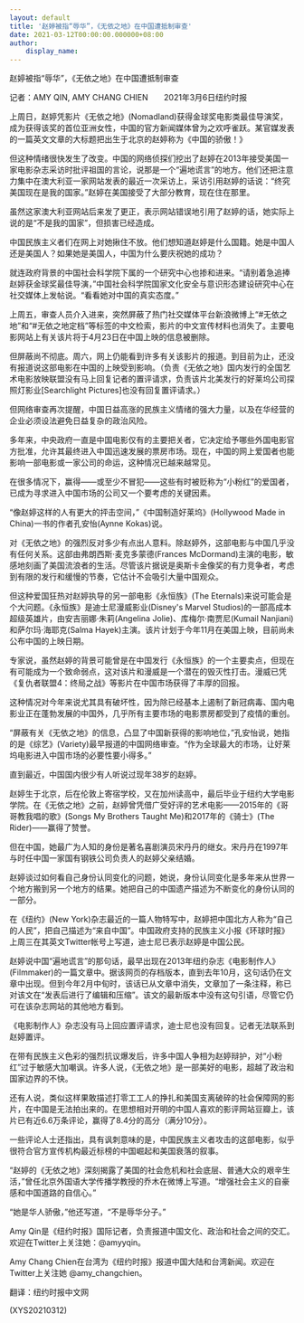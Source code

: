```yaml
---
layout: default
title: '赵婷被指“辱华”，《无依之地》在中国遭抵制审查'
date: 2021-03-12T00:00:00.000000+08:00
author:
    display_name: 
---
```


赵婷被指“辱华”，《无依之地》在中国遭抵制审查

记者：AMY QIN, AMY CHANG CHIEN　　2021年3月6日纽约时报

上周日，赵婷凭影片《无依之地》(Nomadland)获得金球奖电影类最佳导演奖，成为获得该奖的首位亚洲女性，中国的官方新闻媒体曾为之欢呼雀跃。某官媒发表的一篇英文文章的大标题把出生于北京的赵婷称为《中国的骄傲！》

但这种情绪很快发生了改变。中国的网络侦探们挖出了赵婷在2013年接受美国一家电影杂志采访时批评祖国的言论，说那是一个“遍地谎言”的地方。他们还把注意力集中在澳大利亚一家网站发表的最近一次采访上，采访引用赵婷的话说：“终究美国现在是我的国家。”赵婷在美国接受了大部分教育，现在住在那里。

虽然这家澳大利亚网站后来发了更正，表示网站错误地引用了赵婷的话，她实际上说的是“不是我的国家”，但损害已经造成。

中国民族主义者们在网上对她揪住不放。他们想知道赵婷是什么国籍。她是中国人还是美国人？如果她是美国人，中国为什么要庆祝她的成功？

就连政府背景的中国社会科学院下属的一个研究中心也掺和进来。“请别着急追捧赵婷获金球奖最佳导演，”中国社会科学院国家文化安全与意识形态建设研究中心在社交媒体上发帖说。“看看她对中国的真实态度。”

上周五，审查人员介入进来，突然屏蔽了热门社交媒体平台新浪微博上“#无依之地”和“#无依之地定档”等标签的中文检索，影片的中文宣传材料也消失了。主要电影网站上有关该片将于4月23日在中国上映的信息被删除。

但屏蔽尚不彻底。周六，网上仍能看到许多有关该影片的报道。到目前为止，还没有报道说这部电影在中国的上映受到影响。（负责《无依之地》国内发行的全国艺术电影放映联盟没有马上回复记者的置评请求，负责该片北美发行的好莱坞公司探照灯影业[Searchlight Pictures]也没有回复置评请求。）

但网络审查再次提醒，中国日益高涨的民族主义情绪的强大力量，以及在华经营的企业必须设法避免日益复杂的政治风险。

多年来，中央政府一直是中国电影仅有的主要把关者，它决定给予哪些外国电影官方批准，允许其最终进入中国迅速发展的票房市场。现在，中国的网上爱国者也能影响一部电影或一家公司的命运，这种情况已越来越常见。

在很多情况下，赢得——或至少不冒犯——这些有时被贬称为“小粉红”的爱国者，已成为寻求进入中国市场的公司又一个要考虑的关键因素。

“像赵婷这样的人有更大的抨击空间，”《中国制造好莱坞》(Hollywood Made in China)一书的作者孔安怡(Aynne Kokas)说。

对《无依之地》的强烈反对多少有点出人意料。除赵婷外，这部电影与中国几乎没有任何关系。这部由弗朗西斯·麦克多蒙德(Frances McDormand)主演的电影，敏感地刻画了美国流浪者的生活。尽管该片据说是奥斯卡金像奖的有力竞争者，考虑到有限的发行和缓慢的节奏，它估计不会吸引大量中国观众。

但这种爱国狂热对赵婷执导的另一部电影《永恒族》(The Eternals)来说可能会是个大问题。《永恒族》是迪士尼漫威影业(Disney's Marvel Studios)的一部高成本超级英雄片，由安吉丽娜·朱莉(Angelina Jolie)、库梅尔·南贾尼(Kumail Nanjiani)和萨尔玛·海耶克(Salma Hayek)主演。该片计划于今年11月在美国上映，目前尚未公布中国的上映日期。

专家说，虽然赵婷的背景可能曾是在中国发行《永恒族》的一个主要卖点，但现在有可能成为一个致命弱点，这对该片和漫威是一个潜在的毁灭性打击。漫威已凭《复仇者联盟4：终局之战》等影片在中国市场获得了丰厚的回报。

这种情况对今年来说尤其具有破坏性，因为除已经基本上遏制了新冠病毒、国内电影业正在蓬勃发展的中国外，几乎所有主要市场的电影票房都受到了疫情的重创。

“屏蔽有关《无依之地》的信息，凸显了中国新获得的影响地位，”孔安怡说，她指的是《综艺》(Variety)最早报道的中国网络审查。“作为全球最大的市场，让好莱坞电影进入中国市场的必要性要小得多。”

直到最近，中国国内很少有人听说过现年38岁的赵婷。

赵婷生于北京，后在伦敦上寄宿学校，又在加州读高中，最后毕业于纽约大学电影学院。在《无依之地》之前，赵婷曾凭借广受好评的艺术电影——2015年的《哥哥教我唱的歌》(Songs My Brothers Taught Me)和2017年的《骑士》(The Rider)——赢得了赞誉。

但在中国，她最广为人知的身份是著名喜剧演员宋丹丹的继女。宋丹丹在1997年与时任中国一家国有钢铁公司负责人的赵婷父亲结婚。

赵婷谈过如何看自己身份认同变化的问题，她说，身份认同变化是多年来从世界一个地方搬到另一个地方的结果。她把自己的中国遗产描述为不断变化的身份认同的一部分。

在《纽约》(New York)杂志最近的一篇人物特写中，赵婷把中国北方人称为“自己的人民”，把自己描述为“来自中国”。中国政府支持的民族主义小报《环球时报》上周三在其英文Twitter帐号上写道，迪士尼已表示赵婷是中国公民。

赵婷说中国“遍地谎言”的那句话，最早出现在2013年纽约杂志《电影制作人》(Filmmaker)的一篇文章中。据该网页的存档版本，直到去年10月，这句话仍在文章中出现。但到今年2月中旬时，该话已从文章中消失，文章加了一条注释，称已对该文在“发表后进行了编辑和压缩”。该文的最新版本中没有这句引语，尽管它仍可在该杂志网站的其他地方看到。

《电影制作人》杂志没有马上回应置评请求，迪士尼也没有回复。记者无法联系到赵婷置评。

在带有民族主义色彩的强烈抗议爆发后，许多中国人争相为赵婷辩护，对“小粉红”过于敏感大加嘲讽。许多人说，《无依之地》是一部美好的电影，超越了政治和国家边界的不快。

还有人说，类似这样果敢描述打零工工人的挣扎和美国支离破碎的社会保障网的影片，在中国是无法拍出来的。在思想相对开明的中国人喜欢的影评网站豆瓣上，该片已有近6.6万条评论，赢得了8.4分的高分（满分10分）。

一些评论人士还指出，具有讽刺意味的是，中国民族主义者攻击的这部电影，似乎很符合官方宣传机构最近标榜的中国崛起和美国衰落的叙事。

“赵婷的《无依之地》深刻揭露了美国的社会危机和社会底层、普通大众的艰辛生活，”曾任北京外国语大学传播学教授的乔木在微博上写道。“增强社会主义的自豪感和中国道路的自信心。”

“她是华人骄傲，”他还写道，“不是辱华分子。”

Amy Qin是《纽约时报》国际记者，负责报道中国文化、政治和社会之间的交汇。欢迎在Twitter上关注她：@amyyqin。

Amy Chang Chien在台湾为《纽约时报》报道中国大陆和台湾新闻。欢迎在Twitter上关注她 @amy_changchien。

翻译：纽约时报中文网

(XYS20210312)

